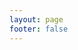```yaml
---
layout: page
footer: false
---
```

<GameEntranceV id="h51943" src="/classic/emulatorJS-4.0.12/games/1943/index.html?language=en-US" :resetHeight=false></GameEntranceV>